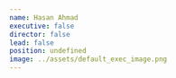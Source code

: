 ```yaml
---
name: Hasan Ahmad
executive: false
director: false
lead: false
position: undefined
image: ../assets/default_exec_image.png
---
```

